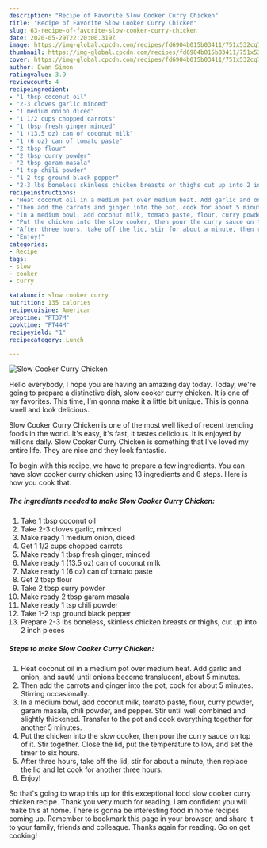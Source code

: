 ```yaml
---
description: "Recipe of Favorite Slow Cooker Curry Chicken"
title: "Recipe of Favorite Slow Cooker Curry Chicken"
slug: 63-recipe-of-favorite-slow-cooker-curry-chicken
date: 2020-05-29T22:20:00.319Z
image: https://img-global.cpcdn.com/recipes/fd6904b015b03411/751x532cq70/slow-cooker-curry-chicken-recipe-main-photo.jpg
thumbnail: https://img-global.cpcdn.com/recipes/fd6904b015b03411/751x532cq70/slow-cooker-curry-chicken-recipe-main-photo.jpg
cover: https://img-global.cpcdn.com/recipes/fd6904b015b03411/751x532cq70/slow-cooker-curry-chicken-recipe-main-photo.jpg
author: Evan Simon
ratingvalue: 3.9
reviewcount: 4
recipeingredient:
- "1 tbsp coconut oil"
- "2-3 cloves garlic minced"
- "1 medium onion diced"
- "1 1/2 cups chopped carrots"
- "1 tbsp fresh ginger minced"
- "1 (13.5 oz) can of coconut milk"
- "1 (6 oz) can of tomato paste"
- "2 tbsp flour"
- "2 tbsp curry powder"
- "2 tbsp garam masala"
- "1 tsp chili powder"
- "1-2 tsp ground black pepper"
- "2-3 lbs boneless skinless chicken breasts or thighs cut up into 2 inch pieces"
recipeinstructions:
- "Heat coconut oil in a medium pot over medium heat. Add garlic and onion, and sauté until onions become translucent, about 5 minutes."
- "Then add the carrots and ginger into the pot, cook for about 5 minutes. Stirring occasionally."
- "In a medium bowl, add coconut milk, tomato paste, flour, curry powder, garam masala, chili powder, and pepper. Stir until well combined and slightly thickened. Transfer to the pot and cook everything together for another 5 minutes."
- "Put the chicken into the slow cooker, then pour the curry sauce on top of it. Stir together. Close the lid, put the temperature to low, and set the timer to six hours."
- "After three hours, take off the lid, stir for about a minute, then replace the lid and let cook for another three hours."
- "Enjoy!"
categories:
- Recipe
tags:
- slow
- cooker
- curry

katakunci: slow cooker curry 
nutrition: 135 calories
recipecuisine: American
preptime: "PT37M"
cooktime: "PT44M"
recipeyield: "1"
recipecategory: Lunch

---
```



![Slow Cooker Curry Chicken](https://img-global.cpcdn.com/recipes/fd6904b015b03411/751x532cq70/slow-cooker-curry-chicken-recipe-main-photo.jpg)

Hello everybody, I hope you are having an amazing day today. Today, we're going to prepare a distinctive dish, slow cooker curry chicken. It is one of my favorites. This time, I'm gonna make it a little bit unique. This is gonna smell and look delicious.



Slow Cooker Curry Chicken is one of the most well liked of recent trending foods in the world. It's easy, it's fast, it tastes delicious. It is enjoyed by millions daily. Slow Cooker Curry Chicken is something that I've loved my entire life. They are nice and they look fantastic.


To begin with this recipe, we have to prepare a few ingredients. You can have slow cooker curry chicken using 13 ingredients and 6 steps. Here is how you cook that.

<!--inarticleads1-->

##### The ingredients needed to make Slow Cooker Curry Chicken:

1. Take 1 tbsp coconut oil
1. Take 2-3 cloves garlic, minced
1. Make ready 1 medium onion, diced
1. Get 1 1/2 cups chopped carrots
1. Make ready 1 tbsp fresh ginger, minced
1. Make ready 1 (13.5 oz) can of coconut milk
1. Make ready 1 (6 oz) can of tomato paste
1. Get 2 tbsp flour
1. Take 2 tbsp curry powder
1. Make ready 2 tbsp garam masala
1. Make ready 1 tsp chili powder
1. Take 1-2 tsp ground black pepper
1. Prepare 2-3 lbs boneless, skinless chicken breasts or thighs, cut up into 2 inch pieces




<!--inarticleads2-->

##### Steps to make Slow Cooker Curry Chicken:

1. Heat coconut oil in a medium pot over medium heat. Add garlic and onion, and sauté until onions become translucent, about 5 minutes.
1. Then add the carrots and ginger into the pot, cook for about 5 minutes. Stirring occasionally.
1. In a medium bowl, add coconut milk, tomato paste, flour, curry powder, garam masala, chili powder, and pepper. Stir until well combined and slightly thickened. Transfer to the pot and cook everything together for another 5 minutes.
1. Put the chicken into the slow cooker, then pour the curry sauce on top of it. Stir together. Close the lid, put the temperature to low, and set the timer to six hours.
1. After three hours, take off the lid, stir for about a minute, then replace the lid and let cook for another three hours.
1. Enjoy!




So that's going to wrap this up for this exceptional food slow cooker curry chicken recipe. Thank you very much for reading. I am confident you will make this at home. There is gonna be interesting food in home recipes coming up. Remember to bookmark this page in your browser, and share it to your family, friends and colleague. Thanks again for reading. Go on get cooking!
